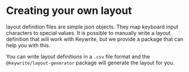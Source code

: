 # Creating your own layout

layout definition files are simple json objects. They map keyboard input characters
to special values. It is possible to manually write a layout definition that will work with Keywrite,
but we provide a package that can help you with this.

You can write layout definitions in a `.csv` file format and the
`@keywrite/layout-generator` package will generate the layout for you.
